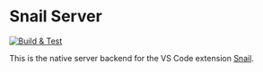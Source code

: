 # Snail Server

[![Build & Test](https://github.com/albertziegenhagel/snail-server/actions/workflows/build.yml/badge.svg)](https://github.com/albertziegenhagel/snail-server/actions/workflows/build.yml)

This is the native server backend for the VS Code extension [Snail](https://github.com/albertziegenhagel/snail).
